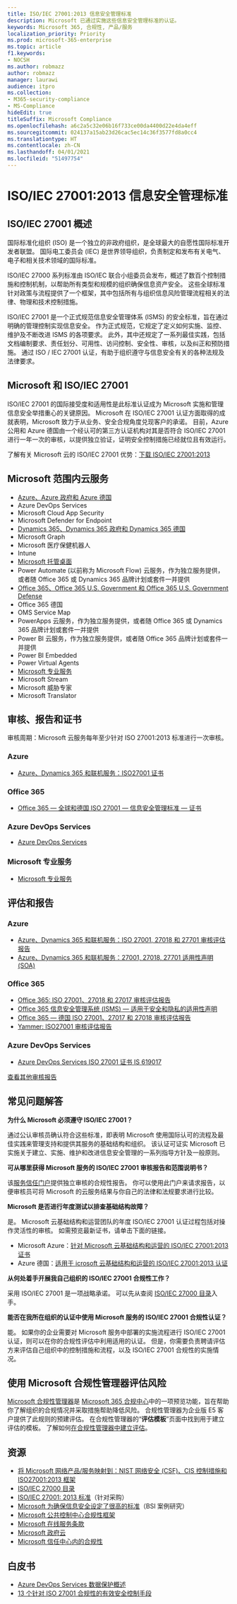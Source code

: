 ```yaml
---
title: ISO/IEC 27001:2013 信息安全管理标准
description: Microsoft 已通过实施这些信息安全管理标准的认证。
keywords: Microsoft 365, 合规性, 产品/服务
localization_priority: Priority
ms.prod: microsoft-365-enterprise
ms.topic: article
f1.keywords:
- NOCSH
ms.author: robmazz
author: robmazz
manager: laurawi
audience: itpro
ms.collection:
- M365-security-compliance
- MS-Compliance
hideEdit: true
titleSuffix: Microsoft Compliance
ms.openlocfilehash: a6c2a5c32e06b16f733ce00da4400d22e4da4eff
ms.sourcegitcommit: 024137a15ab23d26cac5ec14c36f3577fd8a0cc4
ms.translationtype: HT
ms.contentlocale: zh-CN
ms.lasthandoff: 04/01/2021
ms.locfileid: "51497754"
---
```

# <a name="isoiec-270012013-information-security-management-standards"></a>ISO/IEC 27001:2013 信息安全管理标准

## <a name="isoiec-27001-overview"></a>ISO/IEC 27001 概述

国际标准化组织 (ISO) 是一个独立的非政府组织，是全球最大的自愿性国际标准开发者联盟。 国际电工委员会 (IEC) 是世界领导组织，负责制定和发布有关电气、电子和相关技术领域的国际标准。

ISO/IEC 27000 系列标准由 ISO/IEC 联合小组委员会发布，概述了数百个控制措施和控制机制，以帮助所有类型和规模的组织确保信息资产安全。 这些全球标准针对政策与流程提供了一个框架，其中包括所有与组织信息风险管理流程相关的法律、物理和技术控制措施。

ISO/IEC 27001 是一个正式规范信息安全管理体系 (ISMS) 的安全标准，旨在通过明确的管理控制实现信息安全。 作为正式规范，它规定了定义如何实施、监控、维护及不断改进 ISMS 的各项要求。 此外，其中还规定了一系列最佳实践，包括文档编制要求、责任划分、可用性、访问控制、安全性、审核，以及纠正和预防措施。 通过 ISO / IEC 27001 认证，有助于组织遵守与信息安全有关的各种法规及法律要求。

## <a name="microsoft-and-isoiec-27001"></a>Microsoft 和 ISO/IEC 27001

ISO/IEC 27001 的国际接受度和适用性是此标准认证成为 Microsoft 实施和管理信息安全举措重心的关键原因。 Microsoft 在 ISO/IEC 27001 认证方面取得的成就表明，Microsoft 致力于从业务、安全合规角度兑现客户的承诺。 目前，Azure 公用和 Azure 德国由一个经认可的第三方认证机构对其是否符合 ISO/IEC 27001 进行一年一次的审核，以提供独立验证，证明安全控制措施已经就位且有效运行。

了解有关 Microsoft 云的 ISO/IEC 27001 优势：[下载 ISO/IEC 27001:2013](https://servicetrust.microsoft.com/ViewPage/MSComplianceGuide?command=Download&downloadType=Document&downloadId=47d89200-b24b-491d-b657-7c523ddfb6f9&docTab=4ce99610-c9c0-11e7-8c2c-f908a777fa4d_ISO_Reports)

## <a name="microsoft-in-scope-cloud-services"></a>Microsoft 范围内云服务

- [Azure、Azure 政府和 Azure 德国](https://aka.ms/AzureCompliance)
- Azure DevOps Services
- Microsoft Cloud App Security
- Microsoft Defender for Endpoint
- [Dynamics 365、Dynamics 365 政府和 Dynamics 365 德国](https://aka.ms/d365-compliance-list)
- Microsoft Graph
- Microsoft 医疗保健机器人
- Intune
- [Microsoft 托管桌面](/microsoft-365/managed-desktop/intro/compliance)
- Power Automate (以前称为 Microsoft Flow) 云服务，作为独立服务提供，或者随 Office 365 或 Dynamics 365 品牌计划或套件一并提供
- [Office 365、Office 365 U.S. Government 和 Office 365 U.S. Government Defense](https://go.microsoft.com/fwlink/p/?linkid=2077751)
- Office 365 德国
- OMS Service Map
- PowerApps 云服务，作为独立服务提供，或者随 Office 365 或 Dynamics 365 品牌计划或套件一并提供
- Power BI 云服务，作为独立服务提供，或者随 Office 365 品牌计划或套件一并提供
- Power BI Embedded
- Power Virtual Agents
- [Microsoft 专业服务](https://go.microsoft.com/fwlink/p/?linkid=2100022)
- Microsoft Stream
- Microsoft 威胁专家
- Microsoft Translator

## <a name="audits-reports-and-certificates"></a>审核、报告和证书

审核周期：Microsoft 云服务每年至少针对 ISO 27001:2013 标准进行一次审核。

### <a name="azure"></a>Azure

- [Azure、Dynamics 365 和联机服务：ISO27001 证书](https://aka.ms/azureiso27001cert)

### <a name="office-365"></a>Office 365

- [Office 365 — 全球和德国 ISO 27001 — 信息安全管理标准 — 证书](https://aka.ms/o365iso27001cert)

### <a name="azure-devops-services"></a>Azure DevOps Services

- [Azure DevOps Services](https://www.bsigroup.com/en-US/our-services/Management-system-certification/Certificate-and-Client-Directory-Search/Certificate-Client-Directory-Search-Results/?searchkey=licence%3d619017%26company%3dAzure%2bDevOps%2bServices&licencenumber=IS%20619017)

### <a name="microsoft-professional-services"></a>Microsoft 专业服务

- [Microsoft 专业服务](https://www.bsigroup.com/en-US/our-services/Management-system-certification/Certificate-and-Client-Directory-Search/Certificate-Client-Directory-Search-Results/?searchkey=licence%3d601002%26company%3dMicrosoft&licencenumber=IS%20601002)

## <a name="assessments-and-reports"></a>评估和报告

### <a name="azure"></a>Azure

- [Azure、Dynamics 365 和联机服务：ISO 27001, 27018 和 27701 审核评估报告](https://aka.ms/azureiso27001report)
- [Azure、Dynamics 365 和联机服务：27001, 27018, 27701 适用性声明 (SOA)](https://aka.ms/Azureiso27001soa)

### <a name="office-365"></a>Office 365

- [Office 365: ISO 27001、27018 和 27017 审核评估报告](https://aka.ms/o365isoreport)
- [Office 365 信息安全管理系统 (ISMS) — 适用于安全和隐私的适用性声明](https://aka.ms/o365isosoa)
- [Office 365 — 德国 ISO 27001、27017 和 27018 审核评估报告](https://aka.ms/o365gerisoaudit)
- [Yammer: ISO27001 审核评估报告](https://aka.ms/yammeriso)

### <a name="azure-devops-services"></a>Azure DevOps Services

- [Azure DevOps Services ISO 27001 证书 IS 619017](https://www.bsigroup.com/en-US/our-services/Management-system-certification/Certificate-and-Client-Directory-Search/Certificate-Client-Directory-Search-Results/?searchkey=licence%3d%26company%3dAzure&licencenumber=IS%20619017)

[查看其他审核报告](https://aka.ms/auditreports)

## <a name="frequently-asked-questions"></a>常见问题解答

**为什么 Microsoft 必须遵守 ISO/IEC 27001？**

通过公认审核员确认符合这些标准，即表明 Microsoft 使用国际认可的流程及最佳实践来管理支持和提供其服务的基础结构和组织。 该认证可证实 Microsoft 已实施关于建立、实施、维护和改进信息安全管理的一系列指导方针及一般原则。

**可从哪里获得 Microsoft 服务的 ISO/IEC 27001 审核报告和范围说明书？**

该[服务信任门户](/microsoft-365/compliance/get-started-with-service-trust-portal)提供独立审核的合规性报告。 你可以使用此门户来请求报告，以便审核员可将 Microsoft 的云服务结果与你自己的法律和法规要求进行比较。

**Microsoft 是否进行年度测试以排查基础结构故障？**

是。 Microsoft 云基础结构和运营团队的年度 ISO/IEC 27001 认证过程包括对操作灵活性的审核。 如需预览最新证书，请单击下面的链接。

- Microsoft Azure：[针对 Microsoft 云基础结构和运营的 ISO/IEC 27001:2013 证书](https://www.bsigroup.com/en-US/our-services/Management-system-certification/Certificate-and-Client-Directory-Search/Certificate-Client-Directory-Search-Results/?searchkey=licence%3d%26company%3dMicrosoft&licencenumber=IS%20552878)
- Azure 德国：[适用于 icrosoft 云基础结构和运营的 ISO/IEC 27001:2013 认证](https://www.bsigroup.com/en-US/our-services/Management-system-certification/Certificate-and-Client-Directory-Search/Certificate-Client-Directory-Search-Results/?searchkey=licence%3d%26company%3dMicrosoft&licencenumber=IS%20552878)

**从何处着手开展我自己组织的 ISO/IEC 27001 合规性工作？**

采用 ISO/IEC 27001 是一项战略承诺。 可以先从查阅 [ISO/IEC 27000 目录](https://www.27000.org/index.htm)入手。

**能否在我所在组织的认证中使用 Microsoft 服务的 ISO/IEC 27001 合规性认证？**

能。 如果你的企业需要对 Microsoft 服务中部署的实施流程进行 ISO/IEC 27001 认证，则可以在你的合规性评估中利用适用的认证。 但是，你需要负责聘请评估方来评估自己组织中的控制措施和流程，以及 ISO/IEC 27001 合规性的实施情况。

## <a name="use-microsoft-compliance-manager-to-assess-your-risk"></a>使用 Microsoft 合规性管理器评估风险

[Microsoft 合规性管理器](/microsoft-365/compliance/compliance-manager)是 [Microsoft 365 合规中心](/microsoft-365/compliance/microsoft-365-compliance-center)中的一项预览功能，旨在帮助你了解组织的合规情况并采取措施帮助降低风险。 合规性管理器为企业版 E5 客户提供了此规则的预建评估。 在合规性管理器的“**评估模板**”页面中找到用于建立评估的模板。 了解如何[在合规性管理器中建立评估](/microsoft-365/compliance/compliance-manager-assessments)。

## <a name="resources"></a>资源

- [将 Microsoft 网络产品/服务映射到：NIST 网络安全 (CSF)、CIS 控制措施和 ISO27001:2013 框架](https://download.microsoft.com/download/B/1/8/B18F4C7D-5CBA-4E68-A437-31F1E908ACBA/Microsoft_Cyber_Offerings_Mapped_to_Security_Frameworks_EN_US.pdf)
- [ISO/IEC 27000 目录](https://www.27000.org/index.htm)
- [ISO/IEC 27001: 2013 标准](https://www.iso.org/iso/home/store/catalogue_tc/catalogue_detail.htm?csnumber=54534)（针对采购）
- [Microsoft 为确保信息安全设定了很高的标准](https://pages.bsigroup.com/l/73472/2015-07-24/v9btr)（BSI 案例研究）
- [Microsoft 公共控制中心合规性框架](https://www.microsoft.com/trustcenter/common-controls-hub)
- [Microsoft 在线服务条款](https://aka.ms/Online-Services-Terms)
- [Microsoft 政府云](https://enterprise.microsoft.com/industries/government/start-your-microsoft-cloud-for-government-trial-today)
- [Microsoft 信任中心内的合规性](https://www.microsoft.com/trust-center/compliance/compliance-overview)

## <a name="white-papers"></a>白皮书

- [Azure DevOps Services 数据保护概述](https://www.visualstudio.com/articles/team-services-security-whitepaper)
- [13 个针对 ISO 27001 合规性的有效安全控制手段](https://aka.ms/13securitycontrolsforiso27001compliance)
